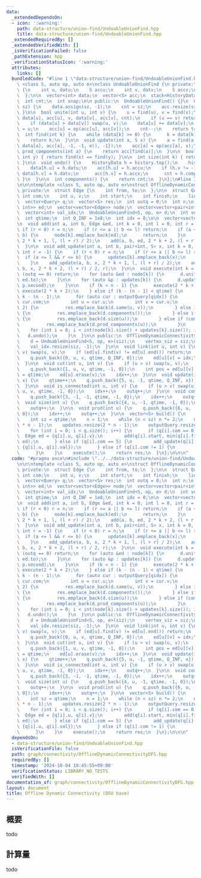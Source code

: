 ```yaml
---
data:
  _extendedDependsOn:
  - icon: ':warning:'
    path: data-structure/union-find/UndoableUnionFind.hpp
    title: data-structure/union-find/UndoableUnionFind.hpp
  _extendedRequiredBy: []
  _extendedVerifiedWith: []
  _isVerificationFailed: false
  _pathExtension: hpp
  _verificationStatusIcon: ':warning:'
  attributes:
    links: []
  bundledCode: "#line 1 \"data-structure/union-find/UndoableUnionFind.hpp\"\n\ntemplate\
    \ <class S, auto op, auto e>\nclass UndoableUnionFind {\n private:\n  struct HistoryData\
    \ {\n    int u, datu;\n    S accu;\n    int v, datv;\n    S accv;\n    int comp_cnt;\n\
    \  };\n\n  vector<int> data;\n  vector<S> acc;\n  stack<HistoryData> history;\n\
    \  int cnt;\n  int snap;\n\n public:\n  UndoableUnionFind() {}\n  UndoableUnionFind(int\
    \ sz) {\n    data.assign(sz, -1);\n    cnt = sz;\n    acc.resize(sz, e());\n \
    \ }\n\n  bool unite(int u, int v) {\n    u = find(u), v = find(v);\n    history.emplace(u,\
    \ data[u], acc[u], v, data[v], acc[v], cnt);\n    if (u == v) return false;\n\
    \    if (data[u] > data[v]) swap(u, v);\n    data[u] += data[v];\n    data[v]\
    \ = u;\n    acc[u] = op(acc[u], acc[v]);\n    cnt--;\n    return true;\n  }\n\n\
    \  int find(int k) {\n    while (data[k] >= 0) {\n      k = data[k];\n    }\n\
    \    return k;\n  }\n\n  void update(int a, S x) {\n    a = find(a);\n    history.push({a,\
    \ data[a], acc[a], -1, -1, e(), -1});\n    acc[a] = op(acc[a], x);\n  }\n\n  S\
    \ prod_components(int a) {\n    return acc[find(a)];\n  }\n\n  bool same(int x,\
    \ int y) { return find(x) == find(y); }\n\n  int size(int k) { return (-data[find(k)]);\
    \ }\n\n  void undo() {\n    HistoryData h = history.top();\n    history.pop();\n\
    \    data[h.u] = h.datu;\n    acc[h.u] = h.accu;\n    if (h.v != -1) {\n     \
    \ data[h.v] = h.datv;\n      acc[h.v] = h.accv;\n      cnt = h.comp_cnt;\n   \
    \ }\n  }\n\n  int components() {\n    return cnt;\n  }\n};\n#line 3 \"graph/connectivity/OfflineDynamicConnectivityDFS.hpp\"\
    \n\n\ntemplate <class S, auto op, auto e>\nstruct OfflineDynamicConnectivity {\n\
    \ private:\n  struct Edge {\n    int from, to;\n  };\n\n  struct Query {\n   \
    \ int com;\n    int u, v;\n    int start;\n    int finish;\n    lint val;\n  };\n\
    \  vector<Query> q;\n  vector<S> res;\n  int outq = 0;\n  int n;\n  vector<unordered_map<int,\
    \ int>> ed;\n  vector<vector<Edge>> node;\n  vector<vector<pair<int, S>>> updates;\n\
    \  vector<int> val_idx;\n  UndoableUnionFind<S, op, e> d;\n  int vertex_siz;\n\
    \  int qtime;\n  int Q_INF = 1e8;\n  int idx = 0;\n\n  vector<vector<Query>> outputQuery;\n\
    \n  void add(int a, int b, Edge &ed, int k = 0, int l = 0, int r = -1) {\n   \
    \ if (r < 0) r = n;\n    if (r <= a || b <= l) return;\n    if (a <= l && r <=\
    \ b) {\n      node[k].emplace_back(ed);\n      return;\n    }\n    add(a, b, ed,\
    \ 2 * k + 1, l, (l + r) / 2);\n    add(a, b, ed, 2 * k + 2, (l + r) / 2, r);\n\
    \  }\n\n  void add_update(int a, int b, pair<int, S> x, int k = 0, int l = 0,\
    \ int r = -1) {\n    if (r < 0) r = n;\n    if (r <= a || b <= l) return;\n  \
    \  if (a <= l && r <= b) {\n      updates[k].emplace_back(x);\n      return;\n\
    \    }\n    add_update(a, b, x, 2 * k + 1, l, (l + r) / 2);\n    add_update(a,\
    \ b, x, 2 * k + 2, (l + r) / 2, r);\n  }\n\n  void execute(int k = 0) {\n    if\
    \ (outq == 0) return;\n    for (auto &ed : node[k]) {\n      d.unite(ed.from,\
    \ ed.to);\n    }\n\n    for (auto &p : updates[k]) {\n      d.update(p.first,\
    \ p.second);\n    }\n\n    if (k < n - 1) {\n      execute(2 * k + 1);\n     \
    \ execute(2 * k + 2);\n    } else if (k - (n - 1) < qtime) {\n      int qidx =\
    \ k - (n - 1);\n      for (auto cur : outputQuery[qidx]) {\n        int com =\
    \ cur.com;\n        int u = cur.u;\n        int v = cur.v;\n        if (com ==\
    \ 2) {\n          res.emplace_back(d.same(u, v));\n        } else if (com == 3)\
    \ {\n          res.emplace_back(d.components());\n        } else if (com == 4)\
    \ {\n          res.emplace_back(d.size(u));\n        } else if (com == 6) {\n\
    \          res.emplace_back(d.prod_components(u));\n        }\n      }\n    }\n\
    \    for (int i = 0; i < int(node[k].size() + updates[k].size()); i++) {\n   \
    \   d.undo();\n    }\n  }\n\n public:\n  OfflineDynamicConnectivity(int siz) {\n\
    \    d = UndoableUnionFind<S, op, e>(siz);\n    vertex_siz = siz;\n    ed.resize(siz);\n\
    \    val_idx.resize(siz, -1);\n  }\n\n  void link(int u, int v) {\n    if (u >\
    \ v) swap(u, v);\n    if (ed[u].find(v) != ed[u].end()) return;\n    qtime++;\n\
    \    q.push_back({0, u, v, qtime, Q_INF, 0});\n    ed[u][v] = idx;\n    idx++;\n\
    \  }\n\n  void cut(int u, int v) {\n    if (u > v) swap(u, v);\n    qtime++;\n\
    \    q.push_back({1, u, v, qtime, -1, 0});\n    int pos = ed[u][v];\n    q[pos].finish\
    \ = qtime;\n    ed[u].erase(v);\n    idx++;\n  }\n\n  void update(int u, lint\
    \ x) {\n    qtime++;\n    q.push_back({5, u, -1, qtime, Q_INF, x});\n    idx++;\n\
    \  }\n\n  void is_connected(int u, int v) {\n    if (u > v) swap(u, v);\n    q.push_back({2,\
    \ u, v, qtime, -1, 0});\n    idx++;\n    outq++;\n  }\n\n  void components() {\n\
    \    q.push_back({3, -1, -1, qtime, -1, 0});\n    idx++;\n    outq++;\n  }\n\n\
    \  void size(int u) {\n    q.push_back({4, u, -1, qtime, -1, 0});\n    idx++;\n\
    \    outq++;\n  }\n\n  void prod(int u) {\n    q.push_back({6, u, -1, qtime, -1,\
    \ 0});\n    idx++;\n    outq++;\n  }\n\n  vector<S> build() {\n    qtime++;\n\n\
    \    int sz = qtime;\n    n = 1;\n    while (n < sz) n *= 2;\n    node.resize(2\
    \ * n - 1);\n    updates.resize(2 * n - 1);\n    outputQuery.resize(qtime);\n\
    \    for (int i = 0; i < q.size(); i++) {\n      if (q[i].com == 0) {\n      \
    \  Edge ed = {q[i].u, q[i].v};\n        add(q[i].start, min(q[i].finish, qtime),\
    \ ed);\n      } else if (q[i].com == 5) {\n        add_update(q[i].start, q[i].finish,\
    \ {q[i].u, q[i].val});\n      } else if (q[i].com != 1) {\n        outputQuery[q[i].start].emplace_back(q[i]);\n\
    \      }\n    }\n    execute();\n    return res;\n  }\n};\n\n\n"
  code: "#pragma once\n#include \"../../data-structure/union-find/UndoableUnionFind.hpp\"\
    \n\n\ntemplate <class S, auto op, auto e>\nstruct OfflineDynamicConnectivity {\n\
    \ private:\n  struct Edge {\n    int from, to;\n  };\n\n  struct Query {\n   \
    \ int com;\n    int u, v;\n    int start;\n    int finish;\n    lint val;\n  };\n\
    \  vector<Query> q;\n  vector<S> res;\n  int outq = 0;\n  int n;\n  vector<unordered_map<int,\
    \ int>> ed;\n  vector<vector<Edge>> node;\n  vector<vector<pair<int, S>>> updates;\n\
    \  vector<int> val_idx;\n  UndoableUnionFind<S, op, e> d;\n  int vertex_siz;\n\
    \  int qtime;\n  int Q_INF = 1e8;\n  int idx = 0;\n\n  vector<vector<Query>> outputQuery;\n\
    \n  void add(int a, int b, Edge &ed, int k = 0, int l = 0, int r = -1) {\n   \
    \ if (r < 0) r = n;\n    if (r <= a || b <= l) return;\n    if (a <= l && r <=\
    \ b) {\n      node[k].emplace_back(ed);\n      return;\n    }\n    add(a, b, ed,\
    \ 2 * k + 1, l, (l + r) / 2);\n    add(a, b, ed, 2 * k + 2, (l + r) / 2, r);\n\
    \  }\n\n  void add_update(int a, int b, pair<int, S> x, int k = 0, int l = 0,\
    \ int r = -1) {\n    if (r < 0) r = n;\n    if (r <= a || b <= l) return;\n  \
    \  if (a <= l && r <= b) {\n      updates[k].emplace_back(x);\n      return;\n\
    \    }\n    add_update(a, b, x, 2 * k + 1, l, (l + r) / 2);\n    add_update(a,\
    \ b, x, 2 * k + 2, (l + r) / 2, r);\n  }\n\n  void execute(int k = 0) {\n    if\
    \ (outq == 0) return;\n    for (auto &ed : node[k]) {\n      d.unite(ed.from,\
    \ ed.to);\n    }\n\n    for (auto &p : updates[k]) {\n      d.update(p.first,\
    \ p.second);\n    }\n\n    if (k < n - 1) {\n      execute(2 * k + 1);\n     \
    \ execute(2 * k + 2);\n    } else if (k - (n - 1) < qtime) {\n      int qidx =\
    \ k - (n - 1);\n      for (auto cur : outputQuery[qidx]) {\n        int com =\
    \ cur.com;\n        int u = cur.u;\n        int v = cur.v;\n        if (com ==\
    \ 2) {\n          res.emplace_back(d.same(u, v));\n        } else if (com == 3)\
    \ {\n          res.emplace_back(d.components());\n        } else if (com == 4)\
    \ {\n          res.emplace_back(d.size(u));\n        } else if (com == 6) {\n\
    \          res.emplace_back(d.prod_components(u));\n        }\n      }\n    }\n\
    \    for (int i = 0; i < int(node[k].size() + updates[k].size()); i++) {\n   \
    \   d.undo();\n    }\n  }\n\n public:\n  OfflineDynamicConnectivity(int siz) {\n\
    \    d = UndoableUnionFind<S, op, e>(siz);\n    vertex_siz = siz;\n    ed.resize(siz);\n\
    \    val_idx.resize(siz, -1);\n  }\n\n  void link(int u, int v) {\n    if (u >\
    \ v) swap(u, v);\n    if (ed[u].find(v) != ed[u].end()) return;\n    qtime++;\n\
    \    q.push_back({0, u, v, qtime, Q_INF, 0});\n    ed[u][v] = idx;\n    idx++;\n\
    \  }\n\n  void cut(int u, int v) {\n    if (u > v) swap(u, v);\n    qtime++;\n\
    \    q.push_back({1, u, v, qtime, -1, 0});\n    int pos = ed[u][v];\n    q[pos].finish\
    \ = qtime;\n    ed[u].erase(v);\n    idx++;\n  }\n\n  void update(int u, lint\
    \ x) {\n    qtime++;\n    q.push_back({5, u, -1, qtime, Q_INF, x});\n    idx++;\n\
    \  }\n\n  void is_connected(int u, int v) {\n    if (u > v) swap(u, v);\n    q.push_back({2,\
    \ u, v, qtime, -1, 0});\n    idx++;\n    outq++;\n  }\n\n  void components() {\n\
    \    q.push_back({3, -1, -1, qtime, -1, 0});\n    idx++;\n    outq++;\n  }\n\n\
    \  void size(int u) {\n    q.push_back({4, u, -1, qtime, -1, 0});\n    idx++;\n\
    \    outq++;\n  }\n\n  void prod(int u) {\n    q.push_back({6, u, -1, qtime, -1,\
    \ 0});\n    idx++;\n    outq++;\n  }\n\n  vector<S> build() {\n    qtime++;\n\n\
    \    int sz = qtime;\n    n = 1;\n    while (n < sz) n *= 2;\n    node.resize(2\
    \ * n - 1);\n    updates.resize(2 * n - 1);\n    outputQuery.resize(qtime);\n\
    \    for (int i = 0; i < q.size(); i++) {\n      if (q[i].com == 0) {\n      \
    \  Edge ed = {q[i].u, q[i].v};\n        add(q[i].start, min(q[i].finish, qtime),\
    \ ed);\n      } else if (q[i].com == 5) {\n        add_update(q[i].start, q[i].finish,\
    \ {q[i].u, q[i].val});\n      } else if (q[i].com != 1) {\n        outputQuery[q[i].start].emplace_back(q[i]);\n\
    \      }\n    }\n    execute();\n    return res;\n  }\n};\n\n\n"
  dependsOn:
  - data-structure/union-find/UndoableUnionFind.hpp
  isVerificationFile: false
  path: graph/connectivity/OfflineDynamicConnectivityDFS.hpp
  requiredBy: []
  timestamp: '2024-10-04 18:45:55+09:00'
  verificationStatus: LIBRARY_NO_TESTS
  verifiedWith: []
documentation_of: graph/connectivity/OfflineDynamicConnectivityDFS.hpp
layout: document
title: Offline Dynamic Connectivity (DSU base)
---
```


## 概要

todo

## 計算量
todo